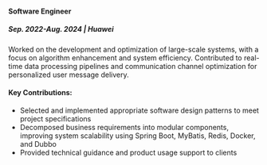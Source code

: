 #### Software Engineer 
##### **Sep. 2022-Aug. 2024 | Huawei**  

Worked on the development and optimization of large-scale systems, with a focus on algorithm enhancement and system efficiency. Contributed to real-time data processing pipelines and communication channel optimization for personalized user message delivery.

#### Key Contributions:  
- Selected and implemented appropriate software design patterns to meet project specifications
- Decomposed business requirements into modular components, improving system scalability using Spring Boot, MyBatis, Redis, Docker, and Dubbo
- Provided technical guidance and product usage support to clients

